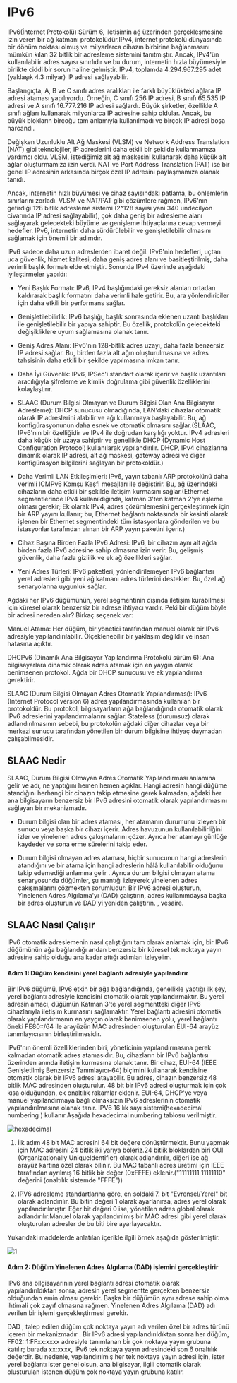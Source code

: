 # IPv6
IPv6(İnternet Protokolü) Sürüm 6, iletişimin ağ üzerinden gerçekleşmesine izin veren bir ağ katmanı protokolüdür.IPv4, internet protokolü dünyasında bir dönüm noktası olmuş ve milyarlarca cihazın birbirine bağlanmasını mümkün kılan 32 bitlik bir adresleme sistemini tanıtmıştır. Ancak, IPv4'ün kullanılabilir adres sayısı sınırlıdır ve bu durum, internetin hızla büyümesiyle birlikte ciddi bir sorun haline gelmiştir. IPv4, toplamda 4.294.967.295 adet (yaklaşık 4.3 milyar) IP adresi sağlayabilir. 

Başlangıçta, A, B ve C sınıfı adres aralıkları ile farklı büyüklükteki ağlara IP adresi ataması yapılıyordu. Örneğin, C sınıfı 256 IP adresi, B sınıfı 65.535 IP adresi ve A sınıfı 16.777.216 IP adresi sağlardı. Büyük şirketler, özellikle A sınıfı ağları kullanarak milyonlarca IP adresine sahip oldular. Ancak, bu büyük blokların birçoğu tam anlamıyla kullanılmadı ve birçok IP adresi boşa harcandı.

Değişken Uzunluklu Alt Ağ Maskesi (VLSM) ve Network Address Translation (NAT) gibi teknolojiler, IP adreslerini daha etkili bir şekilde kullanmamıza yardımcı oldu. VLSM, istediğimiz alt ağ maskesini kullanarak daha küçük alt ağlar oluşturmamıza izin verdi. NAT ve Port Address Translation (PAT) ise bir genel IP adresinin arkasında birçok özel IP adresini paylaşmamıza olanak tanıdı.

Ancak, internetin hızlı büyümesi ve cihaz sayısındaki patlama, bu önlemlerin sınırlarını zorladı. VLSM ve NAT/PAT gibi çözümlere rağmen, IPv6'nın getirdiği 128 bitlik adresleme sistemi (2^128 sayısı yani 340 undecilyon civarında IP adresi sağlayabilir), çok daha geniş bir adresleme alanı sağlayarak gelecekteki büyüme ve genişleme ihtiyaçlarına cevap vermeyi hedefler. IPv6, internetin daha sürdürülebilir ve genişletilebilir olmasını sağlamak için önemli bir adımdır.

IPv6 sadece daha uzun adreslerden ibaret değil. IPv6'nin hedefleri, uçtan uca güvenlik, hizmet kalitesi, daha geniş adres alanı ve basitleştirilmiş, daha verimli başlık formatı elde etmiştir. Sonunda IPv4 üzerinde aşağıdaki iyileştirmeler yapıldı:
* Yeni Başlık Formatı: IPv6, IPv4 başlığındaki gereksiz alanları ortadan kaldırarak başlık formatını daha verimli hale getirir. Bu, ara yönlendiriciler için daha etkili bir performans sağlar.

* Genişletilebilirlik: IPv6 başlığı, başlık sonrasında eklenen uzantı başlıkları ile genişletilebilir bir yapıya sahiptir. Bu özellik, protokolün gelecekteki değişikliklere uyum sağlamasına olanak tanır.

* Geniş Adres Alanı: IPv6'nın 128-bitlik adres uzayı, daha fazla benzersiz IP adresi sağlar. Bu, birden fazla alt ağın oluşturulmasına ve adres tahsisinin daha etkili bir şekilde yapılmasına imkan tanır.

* Daha İyi Güvenlik: IPv6, IPSec'i standart olarak içerir ve başlık uzantıları aracılığıyla şifreleme ve kimlik doğrulama gibi güvenlik özelliklerini kolaylaştırır.

* SLAAC (Durum Bilgisi Olmayan ve Durum Bilgisi Olan Ana Bilgisayar Adresleme): DHCP sunucusu olmadığında, LAN'daki cihazlar otomatik olarak IP adreslerini alabilir ve ağı kullanmaya başlayabilir. Bu, ağ konfigürasyonunun daha esnek ve otomatik olmasını sağlar.(SLAAC, IPv6'nın bir özelliğidir ve IPv4 ile doğrudan karşılığı yoktur. IPv4 adresleri daha küçük bir uzaya sahiptir ve genellikle DHCP (Dynamic Host Configuration Protocol) kullanılarak yapılandırılır. DHCP, IPv4 cihazlarına dinamik olarak IP adresi, alt ağ maskesi, gateway adresi ve diğer konfigürasyon bilgilerini sağlayan bir protokoldür.)

* Daha Verimli LAN Etkileşimleri: IPv6, yayın tabanlı ARP protokolünü daha verimli ICMPv6 Komşu Keşfi mesajları ile değiştirir. Bu, ağ üzerindeki cihazların daha etkili bir şekilde iletişim kurmasını sağlar.(Ethernet segmentlerinde IPv4 kullanıldığında, katman 3'ten katman 2'ye eşleme olması gerekir; Ek olarak IPv4, adres çözümlemesini gerçekleştirmek için bir ARP yayını kullanır; bu, Ethernet bağlantı noktasında bir kesinti olarak işlenen bir Ethernet segmentindeki tüm istasyonlara gönderilen ve bu istasyonlar tarafından alınan bir ARP yayın paketini içerir.)

* Cihaz Başına Birden Fazla IPv6 Adresi: IPv6, bir cihazın aynı alt ağda birden fazla IPv6 adresine sahip olmasına izin verir. Bu, gelişmiş güvenlik, daha fazla gizlilik ve ek ağ özellikleri sağlar.

* Yeni Adres Türleri: IPv6 paketleri, yönlendirilemeyen IPv6 bağlantısı yerel adresleri gibi yeni ağ katmanı adres türlerini destekler. Bu, özel ağ senaryolarına uygunluk sağlar.
  
Ağdaki her IPv6 düğümünün, yerel segmentinin dışında iletişim kurabilmesi için küresel olarak benzersiz bir adrese ihtiyacı vardır. Peki bir düğüm böyle bir adresi nereden alır? Birkaç seçenek var:

Manuel Atama: Her düğüm, bir yönetici tarafından manuel olarak bir IPv6 adresiyle yapılandırılabilir. Ölçeklenebilir bir yaklaşım değildir ve insan hatasına açıktır. 

DHCPv6 (Dinamik Ana Bilgisayar Yapılandırma Protokolü sürüm 6): Ana bilgisayarlara dinamik olarak adres atamak için en yaygın olarak benimsenen protokol. Ağda bir DHCP sunucusu ve ek yapılandırma gerektirir.

SLAAC (Durum Bilgisi Olmayan Adres Otomatik Yapılandırması): IPv6 (Internet Protocol version 6) adres yapılandırmasında kullanılan bir protokoldür. Bu protokol, bilgisayarların ağa bağlandığında otomatik olarak IPv6 adreslerini yapılandırmalarını sağlar. Stateless (durumsuz) olarak adlandırılmasının sebebi, bu protokolün ağdaki diğer cihazlar veya bir merkezi sunucu tarafından yönetilen bir durum bilgisine ihtiyaç duymadan çalışabilmesidir.


## SLAAC Nedir
SLAAC, Durum Bilgisi Olmayan Adres Otomatik Yapılandırması anlamına gelir ve adı, ne yaptığını hemen hemen açıklar. Hangi adresin hangi düğüme atandığını herhangi bir cihazın takip etmesine gerek kalmadan, ağdaki her ana bilgisayarın benzersiz bir IPv6 adresini otomatik olarak yapılandırmasını sağlayan bir mekanizmadır.

* Durum bilgisi olan bir adres ataması, her atamanın durumunu izleyen bir sunucu veya başka bir cihazı içerir. Adres havuzunun kullanılabilirliğini izler ve yinelenen adres çakışmalarını çözer. Ayrıca her atamayı günlüğe kaydeder ve sona erme sürelerini takip eder.
  
* Durum bilgisi olmayan adres ataması,  hiçbir sunucunun hangi adreslerin atandığını ve bir atama için hangi adreslerin hâlâ kullanılabilir olduğunu takip edemediği anlamına gelir . Ayrıca durum bilgisi olmayan atama senaryosunda düğümler, şu mantığı izleyerek yinelenen adres çakışmalarını çözmekten sorumludur: Bir IPv6 adresi oluşturun, Yinelenen Adres Algılama'yı (DAD) çalıştırın, adres kullanımdaysa başka bir adres oluşturun ve DAD'yi yeniden çalıştırın. , vesaire.

## SLAAC Nasıl Çalışır
IPv6 otomatik adreslemenin nasıl çalıştığını tam olarak anlamak için, bir IPv6 düğümünün ağa bağlandığı andan benzersiz bir küresel tek noktaya yayın adresine sahip olduğu ana kadar attığı adımları izleyelim.

#### Adım 1: Düğüm kendisini yerel bağlantı adresiyle yapılandırır
Bir IPv6 düğümü, IPv6 etkin bir ağa bağlandığında, genellikle yaptığı ilk şey, yerel bağlantı adresiyle kendisini otomatik olarak yapılandırmaktır. Bu yerel adresin amacı, düğümün Katman 3'te yerel segmentteki diğer IPv6 cihazlarıyla iletişim kurmasını sağlamaktır. Yerel bağlantı adresini otomatik olarak yapılandırmanın en yaygın olarak benimsenen yolu, yerel bağlantı öneki FE80::/64 ile arayüzün MAC adresinden oluşturulan EUI-64 arayüz tanımlayıcısının birleştirilmesidir.

IPv6'nın önemli özelliklerinden biri, yöneticinin yapılandırmasına gerek kalmadan otomatik adres atamasıdır. Bu, cihazların bir IPv6 bağlantısı üzerinden anında iletişim kurmasına olanak tanır. Bir cihaz, EUI-64 (IEEE Genişletilmiş Benzersiz Tanımlayıcı-64)  biçimini kullanarak kendisine otomatik olarak bir IPv6 adresi atayabilir. Bu adres, cihazın benzersiz 48 bitlik MAC adresinden oluşturulur. 48 bit bir IPv6 adresi oluşturmak için çok kısa olduğundan, ek onaltılık rakamlar eklenir. EUI-64, DHCP'ye veya manuel yapılandırmaya bağlı olmaksızın IPv6 adreslerinin otomatik yapılandırılmasına olanak tanır.
IPV6 16'lık sayı sistemi(hexadecimal numbering ) kullanır.Aşağıda hexadecimal numbering tablosu verilmiştir.

![hexadecimal](https://github.com/sumeyyaakbulut/IP/assets/62395974/798501e6-591b-466d-851a-69025ea46a13)


1. İlk adım 48 bit MAC adresini 64 bit değere dönüştürmektir. Bunu yapmak için MAC adresini 24 bitlik iki yarıya böleriz.24 bitlik bloklardan biri OUI (Organizationally UniqueIdentifier) olarak adlandırılır, diğeri ise ağ arayüz kartına özel olarak bilinir. Bu MAC tabanlı adres üretimi için IEEE tarafından ayrılmış 16 bitlik bir değer (0xFFFE) eklenir.("11111111 11111110" değerini (onaltılık sistemde "FFFE"))
   
2. IPV6 adresleme standartlarına göre, en soldaki 7. bit "Evrensel/Yerel" bit olarak adlandırılır. Bu bitin değeri 1 olarak ayarlanırsa, adres yerel olarak yapılandırılmıştır. Eğer bit değeri 0 ise, yönetilen adres global olarak adlandırılır.Manuel olarak yapılandırılmış bir MAC adresi gibi yerel olarak oluşturulan adresler de bu biti bire ayarlayacaktır.

Yukarıdaki maddelerde anlatılan içerikle ilgili örnek aşağıda gösterilmiştir.

![1](https://github.com/sumeyyaakbulut/IP/assets/62395974/6ab12451-5a47-4d3d-9a39-5f75ec3fd6a1)

#### Adım 2: Düğüm Yinelenen Adres Algılama (DAD) işlemini gerçekleştirir
IPv6 ana bilgisayarının yerel bağlantı adresi otomatik olarak yapılandırıldıktan sonra, adresin yerel segmentte gerçekten benzersiz olduğundan emin olması gerekir. Başka bir düğümün aynı adrese sahip olma ihtimali çok zayıf olmasına rağmen. Yinelenen Adres Algılama (DAD) adı verilen bir işlemi gerçekleştirmesi gerekir.

DAD , talep edilen düğüm çok noktaya yayın adı verilen özel bir adres türünü içeren bir mekanizmadır . Bir IPv6 adresi yapılandırıldıktan sonra her düğüm, FF02::1:FFxx:xxxx adresiyle tanımlanan bir çok noktaya yayın grubuna katılır; burada xx:xxxx, IPv6 tek noktaya yayın adresindeki son 6 onaltılık değerdir. Bu nedenle, yapılandırılmış her tek noktaya yayın adresi için, ister yerel bağlantı ister genel olsun, ana bilgisayar, ilgili otomatik olarak oluşturulan istenen düğüm çok noktaya yayın grubuna katılır.

